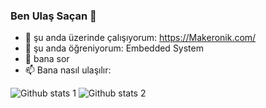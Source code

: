 ### Ben Ulaş Saçan 👋


- 🔭 şu anda üzerinde çalışıyorum: https://Makeronik.com/
- 🌱 şu anda öğreniyorum: Embedded System
- 💬 bana sor
- 📫 Bana nasıl ulaşılır:

![Github stats 1](https://github-readme-stats.vercel.app/api?username=UlasSacan&show_icons=true&theme=gradient) 
![Github stats 2](https://github-readme-stats.vercel.app/api?username=UlasSacan&show_icons=true&theme=radical)
